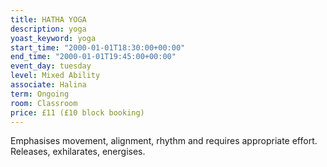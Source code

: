 ```yaml
---
title: HATHA YOGA
description: yoga
yoast_keyword: yoga
start_time: "2000-01-01T18:30:00+00:00"
end_time: "2000-01-01T19:45:00+00:00"
event_day: tuesday
level: Mixed Ability
associate: Halina
term: Ongoing
room: Classroom
price: £11 (£10 block booking)
---
```

Emphasises movement, alignment, rhythm and requires appropriate effort. Releases, exhilarates,  energises.
